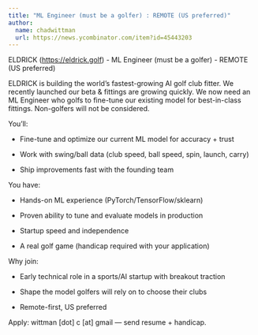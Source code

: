 ```yaml
---
title: "ML Engineer (must be a golfer) : REMOTE (US preferred)"
author:
  name: chadwittman
  url: https://news.ycombinator.com/item?id=45443203
---
```

ELDRICK (<a href="https:&#x2F;&#x2F;eldrick.golf" rel="nofollow">https:&#x2F;&#x2F;eldrick.golf</a>) - ML Engineer (must be a golfer) - REMOTE (US preferred)

ELDRICK is building the world’s fastest-growing AI golf club fitter. We recently launched our beta &amp; fittings are growing quickly. We now need an ML Engineer who golfs to fine-tune our existing model for best-in-class fittings. Non-golfers will not be considered.

You’ll:

- Fine-tune and optimize our current ML model for accuracy + trust

- Work with swing&#x2F;ball data (club speed, ball speed, spin, launch, carry)

- Ship improvements fast with the founding team

You have:

- Hands-on ML experience (PyTorch&#x2F;TensorFlow&#x2F;sklearn)

- Proven ability to tune and evaluate models in production

- Startup speed and independence

- A real golf game (handicap required with your application)

Why join:

- Early technical role in a sports&#x2F;AI startup with breakout traction

- Shape the model golfers will rely on to choose their clubs

- Remote-first, US preferred

Apply: wittman [dot] c [at] gmail — send resume + handicap.
<JobApplication />
